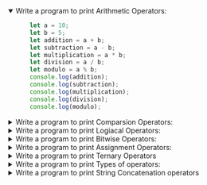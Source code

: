 <details open>
<summary>Write a program to print Arithmetic Operators:</summary>
<p>

```javascript
      let a = 10;
      let b = 5;
      let addition = a + b;
      let subtraction = a - b;
      let multiplication = a * b;
      let division = a / b;
      let modulo = a % b;
      console.log(addition);
      console.log(subtraction);
      console.log(multiplication);
      console.log(division);      
      console.log(modulo);  
```
</p>
</details>

<details>
<summary>Write a program to print Comparsion Operators:</summary>
<p>

   ```javascript
    
    import js.util.Scanner;
    
    	let x = 10;
    	let y = 5;
    	console.log(x == y);  // false
    	console.log(x != y);  // true
    	console.log(x === y); // false
    	console.log(x !== y); // true
    	console.log(x > y);   // true
    	console.log(x < y);   // false
    	console.log(x >= y);  // true
    	console.log(x <= y);  // false
   ```
</p>
</details>

<details>
<summary>Write a program to print Logiacal Operators: </summary>
<p>
  
```javascript
  import js.util.Scanner;
         
    let isTrue = true;
    let isFalse = false;
    console.log(isTrue && isFalse);
    console.log(isTrue || isFalse); 
    console.log(!isTrue);
```

</p>
</details>

<details>
<summary>Write a program to print Bitwise Operators: </summary>
<p>

```javascript

import js.util.Scanner;
  
   var x=10;
   var y=5;
  
  console.log(x & y); // 0
  console.log(x | y); // 15
  console.log(x ^ y); // 15
  console.log(x << y); // 100
  console.log(x >> y);
```
</p>
</details>

<details>
<summary>Write a program to print Assignment Operators: </summary>
<p>
  
  ```javascript
  
    import js.util.Scanner;
      
      var x=30;
      var y=10;
      
      x += y; // x = x + y
      console.log(x); // 15
      
      x -= y; // x = x - y
      console.log(x); // 10
      
      x *= y; // x = x * y
      console.log(x); // 50
      
      x /= y; // x = x / y
      console.log(x); // 10
      
      x %= y; // x = x % y
      console.log(x); // 0
  ```

</p>
</details>

<details>
<summary>Write a program to print Ternary Operators</summary>
<p>

  ```javascript
    
  import js.util.Scanner;
    
    let age = 18;
    let canVote = age >= 18 ? "Yes" : "No";
    console.log(canVote); // "Yes"
        
  ```
    
</p>
</details>

<details>
<summary>Write a program to print Types of operators: </summary>
<p>

```javascript
    let variable = 42;
    console.log(typeof variable); // "number"
```
</p>
</details>

<details>
<summary>Write a program to print String Concatenation operators</summary>
<p>
  
```javascript
  
import js.util.Scanner;
  
  let greeting = "Hello, ";
  let name = "John";
  let message = greeting + name;
  console.log(message); // "Hello, John"
```
</p>
</details>










